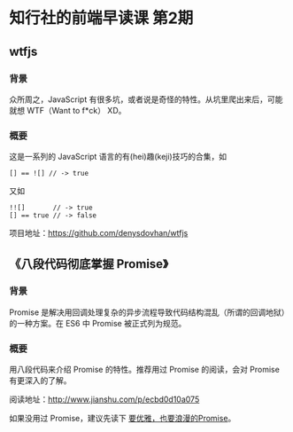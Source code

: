 # 知行社的前端早读课 第2期
## wtfjs
### 背景
众所周之，JavaScript 有很多坑，或者说是奇怪的特性。从坑里爬出来后，可能就想 WTF（Want to f*ck） XD。

### 概要
这是一系列的 JavaScript 语言的有(hei)趣(keji)技巧的合集，如
```
[] == ![] // -> true
```

又如
```
!![]       // -> true
[] == true // -> false
```

项目地址：https://github.com/denysdovhan/wtfjs

## 《八段代码彻底掌握 Promise》
### 背景
Promise 是解决用回调处理复杂的异步流程导致代码结构混乱（所谓的回调地狱）的一种方案。在 ES6 中 Promise 被正式列为规范。

### 概要
用八段代码来介绍 Promise 的特性。推荐用过 Promise 的阅读，会对 Promise 有更深入的了解。

阅读地址：http://www.jianshu.com/p/ecbd0d10a075

如果没用过 Promise，建议先读下 [要优雅，也要浪漫的Promise](https://github.com/SinanJS/sinan-blog/blob/master/ES6%E4%B8%AD%E7%9A%84Promise%E5%AF%B9%E8%B1%A1%E8%AF%A6%E8%A7%A3.md)。


